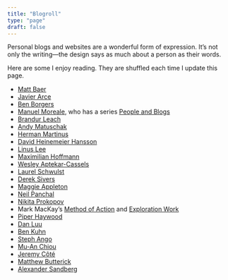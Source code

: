 ```yaml
---
title: "Blogroll"
type: "page"
draft: false
---
```


Personal blogs and websites are a wonderful form of expression. It’s not only the writing—the design says as much about a person as their words.

Here are some I enjoy reading. They are shuffled each time I update this page.

- [Matt Baer](https://write.as/matt/)
- [Javier Arce](https://javier.computer/)
- [Ben Borgers](https://ben.page/)
- [Manuel Moreale](https://manuelmoreale.com/), who has a series [People and Blogs](https://peopleandblogs.com/)
- [Brandur Leach](https://brandur.org/)
- [Andy Matuschak](https://andymatuschak.org/)
- [Herman Martinus](https://herman.bearblog.dev/)
- [David Heinemeier Hansson](https://world.hey.com/dhh/)
- [Linus Lee](https://thesephist.com/)
- [Maximilian Hoffmann](https://max.hn/)
- [Wesley Aptekar-Cassels](https://notebook.wesleyac.com/)
- [Laurel Schwulst](https://laurelschwulst.com/)
- [Derek Sivers](https://sive.rs/blog)
- [Maggie Appleton](https://maggieappleton.com/)
- [Neil Panchal](https://neil.computer/)
- [Nikita Prokopov](https://tonsky.me/)
- Mark MacKay’s [Method of Action](https://method.ac/writing/) and [Exploration Work](https://exploration.work/)
- [Piper Haywood](https://piperhaywood.com/)
- [Dan Luu](https://danluu.com/)
- [Ben Kuhn](https://www.benkuhn.net/)
- [Steph Ango](https://stephango.com/)
- [Mu-An Chiou](https://muan.co/)
- [Jeremy Côté](https://jeremycote.net/)
- [Matthew Butterick](https://matthewbutterick.com/chron/)
- [Alexander Sandberg](https://alexandersandberg.com/)
